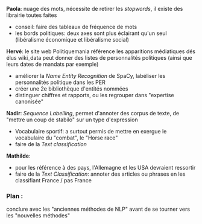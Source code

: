 **Paola**: nuage des mots, nécessite de retirer les *stopwords*, il existe des librairie toutes faites
- conseil: faire des tableaux de fréquence de mots
- les bords politiques: deux axes sont plus éclairant qu'un seul (libéralisme économique et libéralisme social)

**Hervé**: le site web Politiquemania référence les apparitions médiatiques dés élus
wiki_data peut donner des listes de personnalités politiques (ainsi que leurs dates de mandats par exemple)
- améliorer la *Name Entity Recognition* de SpaCy, labéliser les personnalités politique dans les PER
- créer une 2e bibliothèque d'entités nommées
- distinguer chiffres et rapports, ou les regrouper dans "expertise canonisée"

**Nadir**: *Sequence Labelling*, permet d'annoter des corpus de texte, de "mettre un coup de stabilo" sur un type d'expression
- Vocabulaire sportif: a surtout permis de mettre en exergue le vocabulaire du "combat", le "Horse race" 
- faire de la *Text classification*

**Mathilde**:
- pour les référence à des pays, l'Allemagne et les USA devraient ressortir
- faire de la *Text Classification*: annoter des articles ou phrases en les classifiant France / pas France

### Plan : 
conclure avec les "anciennes méthodes de NLP" avant de se tourner vers les "nouvelles méthodes"
